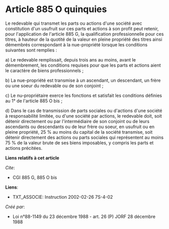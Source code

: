 # Article 885 O quinquies

Le redevable qui transmet les parts ou actions d'une société avec constitution d'un usufruit sur ces parts et actions à son
profit peut retenir, pour l'application de l'article 885 G, la qualification professionnelle pour ces titres, à hauteur de la
quotité de la valeur en pleine propriété des titres ainsi démembrés correspondant à la nue-propriété lorsque les conditions
suivantes sont remplies :

a) Le redevable remplissait, depuis trois ans au moins, avant le démembrement, les conditions requises pour que les parts et
actions aient le caractère de biens professionnels ;

b) La nue-propriété est transmise à un ascendant, un descendant, un frère ou une soeur du redevable ou de son conjoint ;

c) Le nu-propriétaire exerce les fonctions et satisfait les conditions définies au 1° de l'article 885 O bis ;

d) Dans le cas de transmission de parts sociales ou d'actions d'une société à responsabilité limitée, ou d'une société par
actions, le redevable doit, soit détenir directement ou par l'intermédiaire de son conjoint ou de leurs ascendants ou
descendants ou de leur frère ou soeur, en usufruit ou en pleine propriété, 25 % au moins du capital de la société transmise,
soit détenir directement des actions ou parts sociales qui représentent au moins 75 % de la valeur brute de ses biens
imposables, y compris les parts et actions précitées.

**Liens relatifs à cet article**

_Cite_:

  - CGI 885 G, 885 O bis

**Liens**:

  - TXT_ASSOCIE: Instruction 2002-02-26 7S-4-02

_Créé par_:

  - Loi n°88-1149 du 23 décembre 1988 - art. 26 (P) JORF 28 décembre 1988
